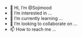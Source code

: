 - 👋 Hi, I’m @Sojimood
- 👀 I’m interested in ...
- 🌱 I’m currently learning ...
- 💞️ I’m looking to collaborate on ...
- 📫 How to reach me ...

<!---
Sojimood/Sojimood is a ✨ special ✨ repository because its `README.md` (this file) appears on your GitHub profile.
You can click the Preview link to take a look at your changes.
--->
